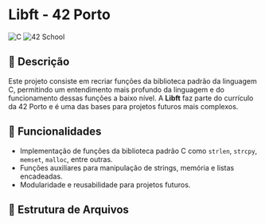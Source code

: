 # Libft - 42 Porto

![C](https://img.shields.io/badge/C-Language-blue?style=for-the-badge)
![42 School](https://img.shields.io/badge/42-Porto-black?style=for-the-badge)

## 📝 Descrição

Este projeto consiste em recriar funções da biblioteca padrão da linguagem C, permitindo um entendimento mais profundo da linguagem e do funcionamento dessas funções a baixo nível. A **Libft** faz parte do currículo da 42 Porto e é uma das bases para projetos futuros mais complexos.

## 🚀 Funcionalidades

- Implementação de funções da biblioteca padrão C como `strlen`, `strcpy`, `memset`, `malloc`, entre outras.
- Funções auxiliares para manipulação de strings, memória e listas encadeadas.
- Modularidade e reusabilidade para projetos futuros.

## 📂 Estrutura de Arquivos

